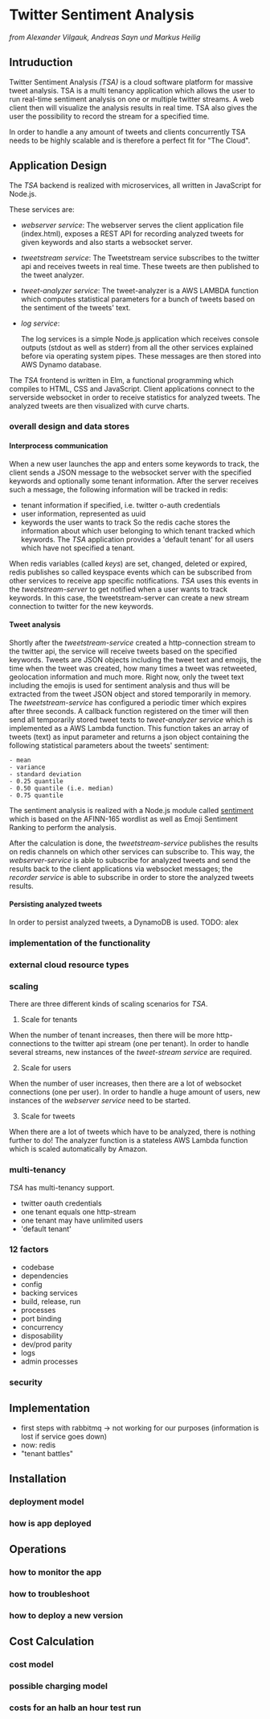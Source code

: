 # Twitter Sentiment Analysis

*from Alexander Vilgauk, Andreas Sayn und Markus Heilig* 

## Intruduction

Twitter Sentiment Analysis *(TSA)* is a cloud software platform for massive tweet analysis. TSA is a multi tenancy application which allows the user to run real-time sentiment analysis on one or multiple twitter streams. A web client then will visualize the analysis results in real time. TSA also gives the user the possibility to record the stream for a specified time.

In order to handle a any amount of tweets and clients concurrently TSA needs to be highly scalable and is therefore a perfect fit for "The Cloud".

## Application Design

The *TSA* backend is realized with microservices, all written in JavaScript for Node.js.

These services are:

- *webserver service*: The webserver serves the client application file (index.html), exposes a REST API for recording analyzed tweets for given keywords and also starts a websocket server.
    
- *tweetstream service*: The Tweetstream service subscribes to the twitter api and receives tweets in real time. These tweets are then published to the tweet analyzer.
    
- *tweet-analyzer service*: The tweet-analyzer is a AWS LAMBDA function which computes statistical parameters for a bunch of tweets based on the sentiment of the tweets' text.
          
- *log service*:

    The log services is a simple Node.js application which receives console outputs (stdout as well as stderr) from all the other services explained before via operating system pipes. These messages are then stored into AWS Dynamo database. 
    
    
The *TSA* frontend is written in Elm, a functional programming which compiles to HTML, CSS and JavaScript. Client applications connect to the serverside websocket in order to receive statistics for analyzed tweets. The analyzed tweets are then visualized with curve charts.

### overall design and data stores

#### Interprocess communication

When a new user launches the app and enters some keywords to track, the client sends a JSON message to the websocket server with the specified keywords and optionally some tenant information.
After the server receives such a message, the following information will be tracked in redis:
- tenant information if specified, i.e. twitter o-auth credentials
- user information, represented as uuid
- keywords the user wants to track
So the redis cache stores the information about which user belonging to which tenant tracked which keywords. The *TSA* application provides a 'default tenant' for all users which have not specified a tenant.

When redis variables (called *keys*) are set, changed, deleted or expired, redis publishes so called keyspace events which can be subscribed from other services to receive app specific notifications. *TSA* uses this events in the *tweetstream-server* to get notified when a user wants to track keywords. In this case, the tweetstream-server can create a new stream connection to twitter for the new keywords.

#### Tweet analysis

Shortly after the *tweetstream-service* created a http-connection stream to the twitter api, the service will receive tweets based on the specified keywords. Tweets are JSON objects including the tweet text and emojis, the time when the tweet was created, how many times a tweet was retweeted, geolocation information and much more. Right now, only the tweet text including the emojis is used for sentiment analysis and thus will be extracted from the tweet JSON object and stored temporarily in memory. 
The *tweetstream-service* has configured a periodic timer which expires after three seconds. A callback function registered on the timer will then send all temporarily stored tweet texts to *tweet-analyzer service* which is implemented as a AWS Lambda function.
This function takes an array of tweets (text) as input parameter and returns a json object containing the following statistical parameters about the tweets' sentiment:

    - mean
    - variance
    - standard deviation
    - 0.25 quantile
    - 0.50 quantile (i.e. median)
    - 0.75 quantile

The sentiment analysis is realized with a Node.js module called [sentiment](https://github.com/thisandagain/sentiment) which is based on the AFINN-165 wordlist as well as Emoji Sentiment Ranking to perform the analysis.

After the calculation is done, the *tweetstream-service* publishes the results on redis channels on which other services can subscribe to. This way, the *webserver-service* is able to subscribe for analyzed tweets and send the results back to the client applications via websocket messages; the *recorder service* is able to subscribe in order to store the analyzed tweets results.

#### Persisting analyzed tweets

In order to persist analyzed tweets, a DynamoDB is used.
TODO: alex


### implementation of the functionality


### external cloud resource types

### scaling

There are three different kinds of scaling scenarios for *TSA*.

1. Scale for tenants

When the number of tenant increases, then there will be more http-connections to the twitter api stream (one per tenant). In order to handle several streams, new instances of the *tweet-stream service* are required.

2. Scale for users

When the number of user increases, then there are a lot of websocket connections (one per user). In order to handle a huge amount of users, new instances of the *webserver service* need to be started.

3. Scale for tweets

When there are a lot of tweets which have to be analyzed, there is nothing further to do! The analyzer function is a stateless AWS Lambda function which is scaled automatically by Amazon.

### multi-tenancy

*TSA* has multi-tenancy support.

- twitter oauth credentials
- one tenant equals one http-stream
- one tenant may have unlimited users
- 'default tenant'

### 12 factors
- codebase
- dependencies
- config
- backing services
- build, release, run
- processes
- port binding
- concurrency
- disposability
- dev/prod parity
- logs
- admin processes
### security

## Implementation

- first steps with rabbitmq -> not working for our purposes (information is lost if service goes down)
- now: redis
- "tenant battles"

## Installation
### deployment model
### how is app deployed

## Operations
### how to monitor the app
### how to troubleshoot
### how to deploy a new version

## Cost Calculation
### cost model
### possible charging model
### costs for an halb an hour test run